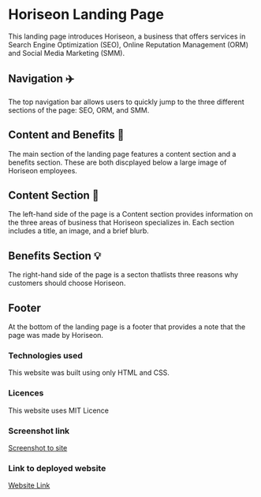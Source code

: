 # Horiseon Landing Page

This landing page introduces Horiseon, a business that offers services in Search Engine Optimization (SEO), Online Reputation Management (ORM) and Social Media Marketing (SMM).

## Navigation ✈️
The top navigation bar allows users to quickly jump to the three different sections of the page: SEO, ORM, and SMM.

## Content and Benefits 🍾
The main section of the landing page features a content section and a benefits section. These are both discplayed below a large image of Horiseon employees.

## Content Section 📖
The left-hand side of the page is a Content section provides information on the three areas of business that Horiseon specializes in. Each section includes a title, an image, and a brief blurb.

## Benefits Section 💡
The right-hand side of the page is a secton thatlists three reasons why customers should choose Horiseon.

## Footer
At the bottom of the landing page is a footer that provides a note that the page was made by Horiseon.

### Technologies used
This website was built using only HTML and CSS.

### Licences
This website uses MIT Licence


### Screenshot link
[Screenshot to site](./assets/Horiseon_screenshot.png)

### Link to deployed website
[Website Link](https://riskthatbiscuit.github.io/Horiseon_webpage/)